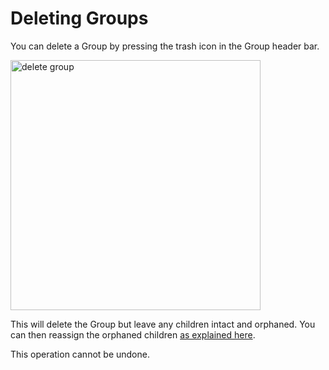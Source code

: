 # Deleting Groups

You can delete a Group by pressing the trash icon in the Group header bar.

<img src="group-delete.png" width="400" alt="delete group"/>

This will delete the Group but leave any children intact and orphaned. You can then reassign the orphaned children [as explained here](Adding-organizing-groups.md#connecting-groups).

<warning>
<p>
This operation cannot be undone.
</p>
</warning>
